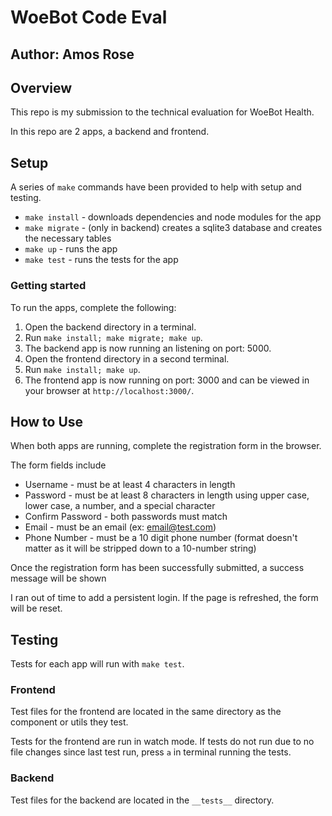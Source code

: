 # WoeBot Code Eval

## Author: Amos Rose

## Overview

This repo is my submission to the technical evaluation for WoeBot Health.

In this repo are 2 apps, a backend and frontend.

## Setup

A series of `make` commands have been provided to help with setup and testing.

- `make install` - downloads dependencies and node modules for the app
- `make migrate` - (only in backend) creates a sqlite3 database and creates the necessary tables
- `make up` - runs the app
- `make test` - runs the tests for the app

### Getting started

To run the apps, complete the following:

1. Open the backend directory in a terminal.
2. Run `make install; make migrate; make up`.
3. The backend app is now running an listening on port: 5000.
4. Open the frontend directory in a second terminal.
5. Run `make install; make up`.
6. The frontend app is now running on port: 3000 and can be viewed in your browser at `http://localhost:3000/`.

## How to Use

When both apps are running, complete the registration form in the browser.

The form fields include

- Username - must be at least 4 characters in length
- Password - must be at least 8 characters in length using upper case, lower case, a number, and a special character
- Confirm Password - both passwords must match
- Email - must be an email (ex: email@test.com)
- Phone Number - must be a 10 digit phone number (format doesn't matter as it will be stripped down to a 10-number string)

Once the registration form has been successfully submitted, a success message will be shown

I ran out of time to add a persistent login. If the page is refreshed, the form will be reset.

## Testing

Tests for each app will run with `make test`.

### Frontend

Test files for the frontend are located in the same directory as the component or utils they test.

Tests for the frontend are run in watch mode. If tests do not run due to no file changes since last test run, press `a` in terminal running the tests.

### Backend

Test files for the backend are located in the `__tests__` directory.

